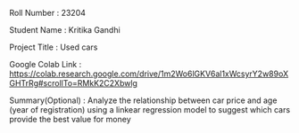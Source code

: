 Roll Number       :   23204

Student Name      :   Kritika Gandhi

Project Title     :   Used cars

Google Colab Link :   https://colab.research.google.com/drive/1m2Wo6lGKV6al1xWcsyrY2w89oXGHTrRg#scrollTo=RMkK2C2Xbwlg

Summary(Optional) :   Analyze the relationship between car price and age (year of registration) using a linkear regression model to suggest which cars provide the best value for money
